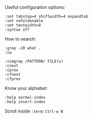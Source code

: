 Useful configuration options:

```
:set tabstop=4 shiftwidth=4 expandtab
:set nofoldenable
:set textwidth=0
:syntax off
```

How to search:

```
:grep -iR what .
:cw
```

```
:vimgrep /PATTERN/ FILE(s)
:cnext
:cprex
:cfnext
:cfprev
```

Know your alphabet:

```
:help normal-index
:help insert-index
```

Scroll inside `:term`: `Ctrl-w N`
